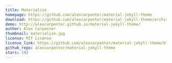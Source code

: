 ```yaml
---
title: Materialize
homepage: https://github.com/alexcarpenter/material-jekyll-theme
download: https://github.com/alexcarpenter/material-jekyll-theme/archive/gh-pages.zip
demo: http://alexcarpenter.github.io/material-jekyll-theme/
author: Alex Carpenter
thumbnail: materialize.jpg
license: MIT License
license_link: https://github.com/alexcarpenter/material-jekyll-theme/blob/gh-pages/LICENSE
github_repo: alexcarpenter/material-jekyll-theme
stars: 192
---
```

